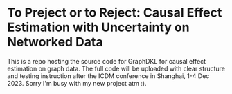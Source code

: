 # To Preject or to Reject: Causal Effect Estimation with Uncertainty on Networked Data

This is a repo hosting the source code for GraphDKL for causal effect estimation on graph data.
The full code will be uploaded with clear structure and testing instruction after the ICDM conference in Shanghai, 1-4 Dec 2023. Sorry I'm busy with my new project atm :).
